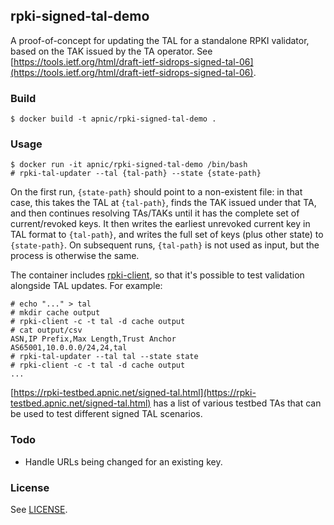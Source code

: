 ## rpki-signed-tal-demo

A proof-of-concept for updating the TAL for a standalone RPKI
validator, based on the TAK issued by the TA operator.  See
[https://tools.ietf.org/html/draft-ietf-sidrops-signed-tal-06](https://tools.ietf.org/html/draft-ietf-sidrops-signed-tal-06).

### Build

    $ docker build -t apnic/rpki-signed-tal-demo .

### Usage

    $ docker run -it apnic/rpki-signed-tal-demo /bin/bash
    # rpki-tal-updater --tal {tal-path} --state {state-path}

On the first run, `{state-path}` should point to a non-existent file:
in that case, this takes the TAL at `{tal-path}`, finds the TAK issued
under that TA, and then continues resolving TAs/TAKs until it has the
complete set of current/revoked keys.  It then writes the earliest
unrevoked current key in TAL format to `{tal-path}`, and writes the
full set of keys (plus other state) to `{state-path}`.  On subsequent
runs, `{tal-path}` is not used as input, but the process is otherwise
the same.

The container includes
[rpki-client](https://github.com/kristapsdz/rpki-client), so that
it's possible to test validation alongside TAL updates.  For example:

    # echo "..." > tal
    # mkdir cache output
    # rpki-client -c -t tal -d cache output
    # cat output/csv
    ASN,IP Prefix,Max Length,Trust Anchor
    AS65001,10.0.0.0/24,24,tal 
    # rpki-tal-updater --tal tal --state state
    # rpki-client -c -t tal -d cache output
    ...

[https://rpki-testbed.apnic.net/signed-tal.html](https://rpki-testbed.apnic.net/signed-tal.html)
has a list of various testbed TAs that can be used to test different
signed TAL scenarios.

### Todo

 - Handle URLs being changed for an existing key.

### License

See [LICENSE](./LICENSE).
